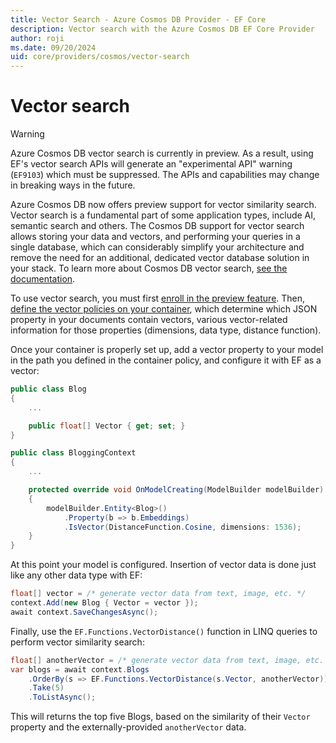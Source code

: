 ```yaml
---
title: Vector Search - Azure Cosmos DB Provider - EF Core
description: Vector search with the Azure Cosmos DB EF Core Provider
author: roji
ms.date: 09/20/2024
uid: core/providers/cosmos/vector-search
---
```

# Vector search

> [!WARNING]
> Azure Cosmos DB vector search is currently in preview. As a result, using EF's vector search APIs will generate an "experimental API" warning (`EF9103`) which must be suppressed. The APIs and capabilities may change in breaking ways in the future.

Azure Cosmos DB now offers preview support for vector similarity search. Vector search is a fundamental part of some application types, include AI, semantic search and others. The Cosmos DB support for vector search allows storing your data and vectors, and performing your queries in a single database, which can considerably simplify your architecture and remove the need for an additional, dedicated vector database solution in your stack. To learn more about Cosmos DB vector search, [see the documentation](/azure/cosmos-db/nosql/vector-search).

To use vector search, you must first [enroll in the preview feature](/azure/cosmos-db/nosql/vector-search#enroll-in-the-vector-search-preview-feature). Then, [define the vector policies on your container](/azure/cosmos-db/nosql/vector-search#container-vector-policies), which determine which JSON property in your documents contain vectors, various vector-related information for those properties (dimensions, data type, distance function).

Once your container is properly set up, add a vector property to your model in the path you defined in the container policy, and configure it with EF as a vector:

```c#
public class Blog
{
    ...

    public float[] Vector { get; set; }
}

public class BloggingContext
{
    ...

    protected override void OnModelCreating(ModelBuilder modelBuilder)
    {
        modelBuilder.Entity<Blog>()
            .Property(b => b.Embeddings)
            .IsVector(DistanceFunction.Cosine, dimensions: 1536);
    }
}
```

At this point your model is configured. Insertion of vector data is done just like any other data type with EF:

```c#
float[] vector = /* generate vector data from text, image, etc. */
context.Add(new Blog { Vector = vector });
await context.SaveChangesAsync();
```

Finally, use the `EF.Functions.VectorDistance()` function in LINQ queries to perform vector similarity search:

```c#
float[] anotherVector = /* generate vector data from text, image, etc. */
var blogs = await context.Blogs
    .OrderBy(s => EF.Functions.VectorDistance(s.Vector, anotherVector))
    .Take(5)
    .ToListAsync();
```

This will returns the top five Blogs, based on the similarity of their `Vector` property and the externally-provided `anotherVector` data.
